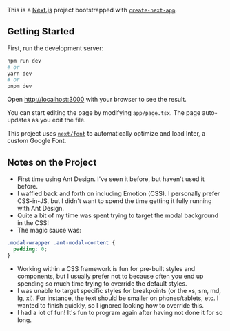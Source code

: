 This is a [Next.js](https://nextjs.org/) project bootstrapped with [`create-next-app`](https://github.com/vercel/next.js/tree/canary/packages/create-next-app).

## Getting Started

First, run the development server:

```bash
npm run dev
# or
yarn dev
# or
pnpm dev
```

Open [http://localhost:3000](http://localhost:3000) with your browser to see the result.

You can start editing the page by modifying `app/page.tsx`. The page auto-updates as you edit the file.

This project uses [`next/font`](https://nextjs.org/docs/basic-features/font-optimization) to automatically optimize and load Inter, a custom Google Font.

## Notes on the Project

- First time using Ant Design. I've seen it before, but haven't used it before.
- I waffled back and forth on including Emotion (CSS). I personally prefer CSS-in-JS, but I didn't want to
spend the time getting it fully running with Ant Design.
- Quite a bit of my time was spent trying to target the modal background in the CSS!
- The magic sauce was:
```css
.modal-wrapper .ant-modal-content {
  padding: 0;
}
```
- Working within a CSS framework is fun for pre-built styles and components, but I usually prefer not to
because often you end up spending so much time trying to override the default styles.
- I was unable to target specific styles for breakpoints (or the xs, sm, md, lg, xl). For instance, the
text should be smaller on phones/tablets, etc. I wanted to finish quickly, so I ignored looking
how to override this.
- I had a lot of fun! It's fun to program again after having not done it for so long.
